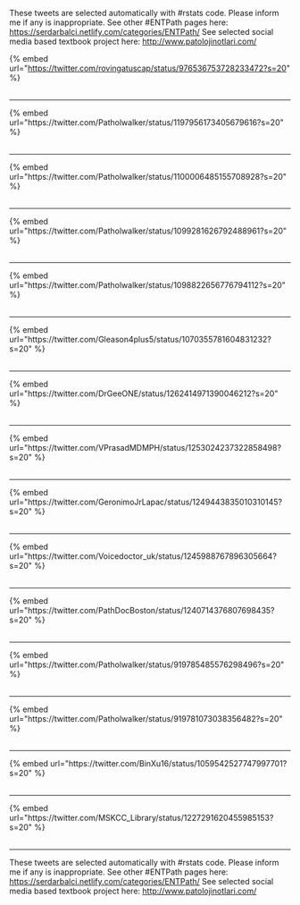 

These tweets are selected automatically with #rstats code. Please inform me if any is inappropriate.
See other #ENTPath pages here: https://serdarbalci.netlify.com/categories/ENTPath/ 
See selected social media based textbook project here: http://www.patolojinotlari.com/

{% embed url="https://twitter.com/rovingatuscap/status/976536753728233472?s=20" %}<br>
<br>
<hr>
{% embed url="https://twitter.com/Patholwalker/status/1197956173405679616?s=20" %}<br>
<br>
<hr>
{% embed url="https://twitter.com/Patholwalker/status/1100006485155708928?s=20" %}<br>
<br>
<hr>
{% embed url="https://twitter.com/Patholwalker/status/1099281626792488961?s=20" %}<br>
<br>
<hr>
{% embed url="https://twitter.com/Patholwalker/status/1098822656776794112?s=20" %}<br>
<br>
<hr>
{% embed url="https://twitter.com/Gleason4plus5/status/1070355781604831232?s=20" %}<br>
<br>
<hr>
{% embed url="https://twitter.com/DrGeeONE/status/1262414971390046212?s=20" %}<br>
<br>
<hr>
{% embed url="https://twitter.com/VPrasadMDMPH/status/1253024237322858498?s=20" %}<br>
<br>
<hr>
{% embed url="https://twitter.com/GeronimoJrLapac/status/1249443835010310145?s=20" %}<br>
<br>
<hr>
{% embed url="https://twitter.com/Voicedoctor_uk/status/1245988767896305664?s=20" %}<br>
<br>
<hr>
{% embed url="https://twitter.com/PathDocBoston/status/1240714376807698435?s=20" %}<br>
<br>
<hr>
{% embed url="https://twitter.com/Patholwalker/status/919785485576298496?s=20" %}<br>
<br>
<hr>
{% embed url="https://twitter.com/Patholwalker/status/919781073038356482?s=20" %}<br>
<br>
<hr>
{% embed url="https://twitter.com/BinXu16/status/1059542527747997701?s=20" %}<br>
<br>
<hr>
{% embed url="https://twitter.com/MSKCC_Library/status/1227291620455985153?s=20" %}<br>
<br>
<hr>


These tweets are selected automatically with #rstats code. Please inform me if any is inappropriate.
See other #ENTPath pages here: https://serdarbalci.netlify.com/categories/ENTPath/ 
See selected social media based textbook project here: http://www.patolojinotlari.com/
